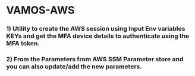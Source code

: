 # VAMOS-AWS 

### 1) Utility to create the AWS session using Input Env variables KEYs and get the MFA device details to authenticate using the MFA token. 
### 2) From the Parameters from AWS SSM Parameter store and you can also update/add the new parameters. 
